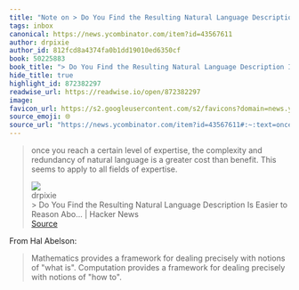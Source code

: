 ```yaml
---
title: "Note on > Do You Find the Resulting Natural Language Description Is Easier to Reason Abo... | Hacker News via drpixie"
tags: inbox
canonical: https://news.ycombinator.com/item?id=43567611
author: drpixie
author_id: 812fcd8a4374fa0b1dd19010ed6350cf
book: 50225883
book_title: "> Do You Find the Resulting Natural Language Description Is Easier to Reason Abo... | Hacker News"
hide_title: true
highlight_id: 872382297
readwise_url: https://readwise.io/open/872382297
image: 
favicon_url: https://s2.googleusercontent.com/s2/favicons?domain=news.ycombinator.com
source_emoji: 🌐
source_url: "https://news.ycombinator.com/item?id=43567611#:~:text=once%20you%20reach,fields%20of%20expertise."
---
```


> once you reach a certain level of expertise, the complexity and redundancy of natural language is a greater cost than benefit. This seems to apply to all fields of expertise.
> <div class="quoteback-footer"><div class="quoteback-avatar"><img class="mini-favicon" src="https://s2.googleusercontent.com/s2/favicons?domain=news.ycombinator.com"></div><div class="quoteback-metadata"><div class="metadata-inner"><span style="display:none">FROM:</span><div aria-label="drpixie" class="quoteback-author"> drpixie</div><div aria-label="> Do You Find the Resulting Natural Language Description Is Easier to Reason Abo... | Hacker News" class="quoteback-title"> > Do You Find the Resulting Natural Language Description Is Easier to Reason Abo... | Hacker News</div></div></div><div class="quoteback-backlink"><a target="_blank" aria-label="go to the full text of this quotation" rel="noopener" href="https://news.ycombinator.com/item?id=43567611#:~:text=once%20you%20reach,fields%20of%20expertise." class="quoteback-arrow"> Source</a></div></div>

From Hal Abelson:
> Mathematics provides a framework for dealing precisely with notions of "what is". Computation provides a framework for dealing precisely with notions of "how to".